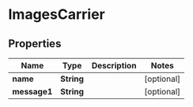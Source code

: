 
# ImagesCarrier

## Properties
Name | Type | Description | Notes
------------ | ------------- | ------------- | -------------
**name** | **String** |  |  [optional]
**message1** | **String** |  |  [optional]



